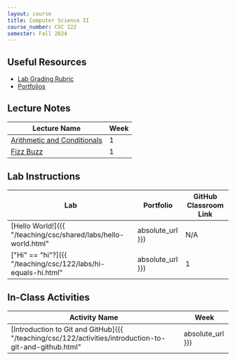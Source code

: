 ```yaml
---
layout: course
title: Computer Science II
course_number: CSC 122
semester: Fall 2024
---
```


## Useful Resources

* [Lab Grading Rubric](./lab-grading-rubric.html)
* [Portfolios](./portfolios.html)

## Lecture Notes

| Lecture Name | Week |
|--------------|------|
| [Arithmetic and Conditionals](https://github.com/cmvandrevala/csc_122_arithmatic_and_conditionals)| 1 |
| [Fizz Buzz](https://github.com/cmvandrevala/csc_122_fizzbuzz) | 1 |

## Lab Instructions

| Lab | Portfolio | GitHub Classroom Link |
| --- | --------- | -------- |
| [Hello World!]({{ "/teaching/csc/shared/labs/hello-world.html" | absolute_url }}) | N/A | [Link](https://classroom.github.com/a/Z_x7VkhQ) |
| ["Hi" == "hi"?]({{ "/teaching/csc/122/labs/hi-equals-hi.html" | absolute_url }}) | 1 | [Link](https://classroom.github.com/a/FHvLq3KT) |

## In-Class Activities

| Activity Name | Week |
| ------------- | ---- |
| [Introduction to Git and GitHub]({{ "/teaching/csc/122/activities/introduction-to-git-and-github.html" | absolute_url }}) | 1 |
